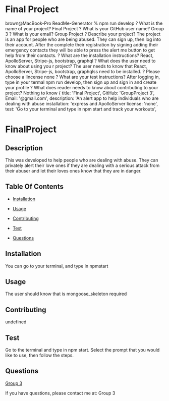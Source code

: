 # Final Project

brown@MacBook-Pro ReadMe-Generator % npm run develop
? What is the name of your project? Final Project
? What is your GitHub user name? Group 3
? What is your email? Group Project
? Describe your project? The project is an app for people who are being abused.  They can sign up, then log into their account.  After the complete their registration by signing adding their emergency contacts they will be able to press the alert me button to get help from their contacts.
? What are the installation instructions? React, ApolloServer, Stripe-js, bootstrap, graphql
? What does the user need to know about using you
r project? The user needs to know that React, ApolloServer, Stripe-js, bootstrap, graphqlss need to be installed. 
? Please choose a lincense none
? What are your test instructions? After logging in, type in your termal npm run develop, then sign up and sign in and create your profile
? What does reader needs to know about contributing to your project? Nothing to know
{
  title: 'Final Project',
  GitHub: 'GroupProject 3',
  Email: '@gmail.com',
  description: 'An alert app to help individuals who are dealing with abuse
  installation: 'express and ApolloServer
  license: 'none',
  test: 'Go to your terminal and type in npm start and track your workouts',
# FinalProject

  ## Description

  This was developed to help people who are dealing with abuse. They can privately alert their love ones if they are dealing with a serious attack from their abuser and let their loves ones know that they are in danger.

  ## Table Of Contents

  * [Installation](#installation)

  * [Usage](#usage)

  

  * [Contributing](#contributing)

  * [Test](#test)

  * [Questions](#questions)

  ## Installation

  You can go to your terminal, and type in npmstart
  ## Usage

  The user should know that  is mongoose_skeleton required

  

  ## Contributing

  undefined

  ## Test

  Go to the terminal and type in npm start.  Select the prompt that you would like to use, then follow the steps.

  ## Questions

  [Group 3](https://github.comb)

If you have questions, please contact me at: Group 3

